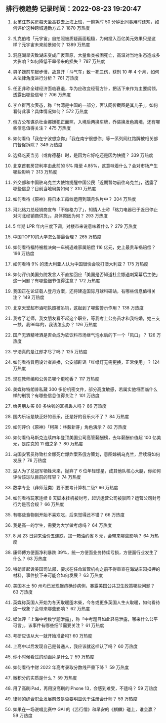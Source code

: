 
## 排行榜趋势 记录时间：2022-08-23 19:20:47
  
  1. 女孩江苏买房每天坐高铁去上海上班，一趟耗时 50 分钟比同事用时还短，如何评价这种跨城通勤方式？ 1870 万热度
    
  2. 扎克伯格「元宇宙」自拍照被质疑画面粗糙，为何投入百亿美元效果只是这样？元宇宙未来前景如何？ 1389 万热度
    
  3. 洞庭湖旱灾致湖床变成广袤草原，大量鱼类被困死亡，高温对当地生态造成多大影响？如何降低干旱带来的损失？ 787 万热度
    
  4. 男子嫌前车起步慢，故意开「斗气车」致一死三伤，获刑 10 年 4 个月，如何从法律角度进行分析？ 761 万热度
    
  5. 任正非称全球经济面临衰退，华为应改变经营方针，把活下来作为主要纲领，透露出哪些信号？ 706 万热度
    
  6. 李立群再次表态，称「台湾是中国的一部分，否认网传截图是其儿子」，如何看待此事？具体情况如何？ 572 万热度
    
  7. 俄方公布谋杀杜金娜嫌犯正面照，入境后两换车牌，乔装换发色离境，还有哪些信息值得关注？ 475 万热度
    
  8. 如何看待「我在宁波想念你」「我在南宁很想你」等一系列网红路牌被相关部门督促拆除？ 349 万热度
    
  9. 选择吃麦当劳（或肯德基）时，是因为它好吃还是因为快捷？ 339 万热度
    
  10. 北京首套房贷利率由此前的 5% 降至 4.85%，这意味着什么？会对市场产生哪些影响？ 313 万热度
    
  11. 外交部和中国驻乌克兰大使馆提醒中国公民「近期暂勿前往乌克兰」，透露了哪些信息？目前当地局势如何？ 310 万热度
    
  12. 如何看待《原神》将日本工霞纹运用到璃月名片中？ 304 万热度
    
  13. 河北格力总经销商宣布「不做格力了」，知情人士称「格力电器已于近日停止对河北经销商供货」，具体原因为何？ 293 万热度
    
  14. 5  年期 LPR 年内三度下调，对楼市来说意味着什么？ 279 万热度
    
  15. 中国TOP10的大学怎么排最合理？ 265 万热度
    
  16. 如何看待福特被裁决向一车祸遇难家属赔偿 116 亿元，史上最贵车祸赔偿？ 196 万热度
    
  17. 如何看待 9% 的澳大利亚人认为中国很快会攻打澳大利亚？ 175 万热度
    
  18. 如何评价美国务院发言人不直接回应「美国是否知道杜金娜遇刺案幕后主使」这一问题？有哪些细节值得注意？ 172 万热度
    
  19. 我国正在论证载人登月方案，还将建造国际月球科研站，有哪些信息值得关注？ 149 万热度
    
  20. 北京天堂超市酒吧执照被吊销，这起到了哪些警示作用？ 138 万热度
    
  21. 我考了老师，我女朋友看不起这个职业，等我考上公务员才和我结婚，她三支一扶，我96年的，我该怎么办？ 126 万热度
    
  22. 国产无酒精啤酒是否会成为软饮料市场继气泡水后的下一个「风口」？ 126 万热度
    
  23. 宁浩真的是江郎才尽了吗？ 125 万热度
    
  24. 如何看待冒用设计者直播，公安部辟谣「红绿灯无需更换，正常使用」？ 124 万热度
    
  25. 现在教师编和公务员哪个更吃香？ 117 万热度
    
  26. 美媒称特朗普私藏 300 多份机密文件，部分高度敏感，若属实他将面临什么样的刑罚？有哪些信息值得关注？ 101 万热度
    
  27. 给男朋友买 80 多块钱的耳机丢人吗？ 86 万热度
    
  28. 国内乐坛是缺乏好的音乐，还是好的音乐火不了？ 84 万热度
    
  29. 如何评价《原神》「柯莱：林薮新芽」角色演示？ 82 万热度
    
  30. 如何看待马斯克连续四年登顶美国公司高管薪酬榜，去年薪酬价值超 100 亿美元，是库克的 11 倍之多？ 80 万热度
    
  31. 乌国安官员称致杜金娜死亡爆炸案系俄方策划，意图嫁祸乌克兰，后续将如何发展？ 76 万热度
    
  32. 湖人为了总冠军牺牲未来，抛弃了 6 位年轻球星，成其他队核心大腿，你如何评价该球队目前的阵容？ 74 万热度
    
  33. 数学专业（非师范类）要不要考计算机二级? 66 万热度
    
  34. 如何看待玩家连续 8 天脚本挂机被封号，起诉运营公司被驳回？运营公司封号行为是否合规？ 66 万热度
    
  35. 有哪些食物刚开始不喜欢吃，后来觉得还不错？ 66 万热度
    
  36. 我是高一的学生，需要为大学做考虑吗？ 64 万热度
    
  37. 8 月 23 日迎来油价五连跌，加一箱油约省 8 元，会带来哪些影响？ 64 万热度
    
  38. 康师傅方便面净利暴跌 39%，统一方便面业务持续亏损，方便面行业发生了什么？ 63 万热度
    
  39. 特朗普起诉美国司法部，要求在任命监管机构之前不得审查在海湖庄园扣押的材料，事件接下来可能会如何发展？ 63 万热度
    
  40. 美国本土 50 州均已发现猴痘确诊病例，暴露美国公共卫生政策哪些问题？ 63 万热度
    
  41. 英媒称英国人开始为冬天取暖囤木柴，今冬或更多英国人生火取暖，如何看待这一现象？会带来哪些影响？ 62 万热度
    
  42. 媒体评「上海中考数学题泄露」，称「中考题目如此轻易泄露，哪来什么公平可言」，该事件有哪些细节需要关注？ 61 万热度
    
  43. 考研应该从大一就开始准备吗? 60 万热度
    
  44. 上高中以后发现自己是普通人，我应该就这样认了吗？ 60 万热度
    
  45. 你小时候看过的动画片是什么？ 59 万热度
    
  46. 如何看待中财 2022 年高考录取分数线严重下降？ 59 万热度
    
  47. 微积分的实质是什么？ 59 万热度
    
  48. 用了高刷iPad，再用没高刷的iPhone 13，会感到难受，不适吗？ 59 万热度
    
  49. 律师的综合职业发展前景是否要明显优于注册会计师？ 59 万热度
    
  50. 如果在一场说唱比赛中 GAI 的《苦行僧》和早安的《麒麟》碰上，谁会赢？ 59 万热度
    